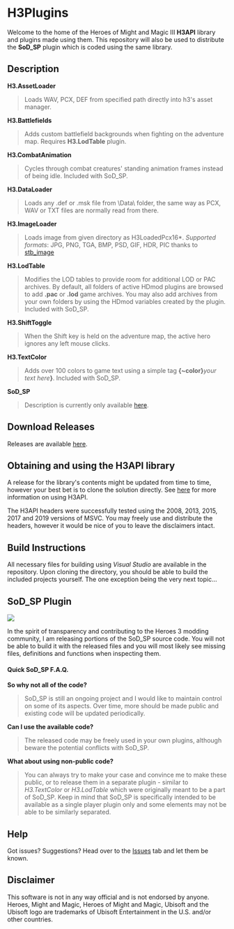 # H3Plugins

Welcome to the home of the Heroes of Might and Magic III **H3API** library and plugins made using them. This repository will also be used to distribute the **SoD_SP** plugin which is coded using the same library.

## Description

**H3.AssetLoader**
>Loads WAV, PCX, DEF from specified path directly into h3's asset manager.

**H3.Battlefields**
>Adds custom battlefield backgrounds when fighting on the adventure map. Requires **H3.LodTable** plugin.

**H3.CombatAnimation**
>Cycles through combat creatures' standing animation frames instead of being idle. Included with SoD_SP.

**H3.DataLoader**
>Loads any .def or .msk file from \Data\ folder, the same way as PCX, WAV or TXT files are normally read from there.

**H3.ImageLoader**
>Loads image from given directory as H3LoadedPcx16*.
*Supported formats*: JPG, PNG, TGA, BMP, PSD, GIF, HDR, PIC thanks to [stb_image](https://github.com/nothings/stb)

**H3.LodTable**
>Modifies the LOD tables to provide room for additional LOD or PAC archives. By default, all folders of active HDmod plugins are browsed to add **.pac** or **.lod** game archives. You may also add archives from your own folders by using the HDmod variables created by the plugin. Included with SoD_SP.

**H3.ShiftToggle**
>When the Shift key is held on the adventure map, the active hero ignores any left mouse clicks.

**H3.TextColor**
>Adds over 100 colors to game text using a simple tag **{~color}**_your text here_**}**. Included with SoD_SP.

**SoD_SP**
>Description is currently only available [here](https://docs.google.com/document/d/1JlQ6TC97d_Bb1g_sDRpxTvkKHtyXgZ3qORG5LJS8tp8/edit#).

## Download Releases

Releases are available [here](https://github.com/RoseKavalier/H3Plugins/releases).

## Obtaining and using the H3API library

A release for the library's contents might be updated from time to time, however your best bet is to clone the solution directly.
See [here](https://github.com/RoseKavalier/H3Plugins/tree/master/H3API/lib) for more information on using H3API.

The H3API headers were successfully tested using the 2008, 2013, 2015, 2017 and 2019 versions of MSVC.
You may freely use and distribute the headers, however it would be nice of you to leave the disclaimers intact.

## Build Instructions

All necessary files for building using _Visual Studio_ are available in the repository. Upon cloning the directory, you should be able to build the included projects yourself. The one exception being the very next topic... 

## SoD_SP Plugin

![](https://github.com/RoseKavalier/H3Plugins/blob/master/Images/SODSP.png)

In the spirit of transparency and contributing to the Heroes 3 modding community, I am releasing portions of the SoD_SP source code. You will not be able to build it with the released files and you will most likely see missing files, definitions and functions when inspecting them.

#### Quick SoD_SP F.A.Q.
**So why not all of the code?**
>SoD_SP is still an ongoing project and I would like to maintain control on some of its aspects. Over time, more should be made public and existing code will be updated periodically.

**Can I use the available code?**
>The released code may be freely used in your own plugins, although beware the potential conflicts with SoD_SP.

**What about using non-public code?**
>You can always try to make your case and convince me to make these public, or to release them in a separate plugin - similar to *H3.TextColor* or *H3.LodTable* which were originally meant to be a part of SoD_SP. Keep in mind that SoD_SP is specifically intended to be available as a single player plugin only and some elements may not be able to be similarly separated.

## Help

Got issues? Suggestions? Head over to the [Issues](https://github.com/RoseKavalier/H3Plugins/issues) tab and let them be known.

## Disclaimer

This software is not in any way official and is not endorsed by anyone.
Heroes, Might and Magic, Heroes of Might and Magic, Ubisoft and the Ubisoft logo are trademarks of Ubisoft Entertainment in the U.S. and/or other countries.
